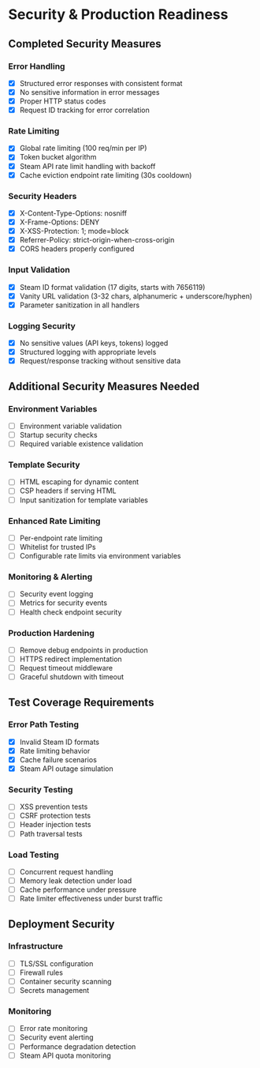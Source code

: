 # Security & Production Readiness

## Completed Security Measures

### Error Handling
- [x] Structured error responses with consistent format
- [x] No sensitive information in error messages
- [x] Proper HTTP status codes
- [x] Request ID tracking for error correlation

### Rate Limiting
- [x] Global rate limiting (100 req/min per IP)
- [x] Token bucket algorithm
- [x] Steam API rate limit handling with backoff
- [x] Cache eviction endpoint rate limiting (30s cooldown)

### Security Headers
- [x] X-Content-Type-Options: nosniff
- [x] X-Frame-Options: DENY
- [x] X-XSS-Protection: 1; mode=block
- [x] Referrer-Policy: strict-origin-when-cross-origin
- [x] CORS headers properly configured

### Input Validation
- [x] Steam ID format validation (17 digits, starts with 7656119)
- [x] Vanity URL validation (3-32 chars, alphanumeric + underscore/hyphen)
- [x] Parameter sanitization in all handlers

### Logging Security
- [x] No sensitive values (API keys, tokens) logged
- [x] Structured logging with appropriate levels
- [x] Request/response tracking without sensitive data

## Additional Security Measures Needed

### Environment Variables
- [ ] Environment variable validation
- [ ] Startup security checks
- [ ] Required variable existence validation

### Template Security
- [ ] HTML escaping for dynamic content
- [ ] CSP headers if serving HTML
- [ ] Input sanitization for template variables

### Enhanced Rate Limiting
- [ ] Per-endpoint rate limiting
- [ ] Whitelist for trusted IPs
- [ ] Configurable rate limits via environment variables

### Monitoring & Alerting
- [ ] Security event logging
- [ ] Metrics for security events
- [ ] Health check endpoint security

### Production Hardening
- [ ] Remove debug endpoints in production
- [ ] HTTPS redirect implementation
- [ ] Request timeout middleware
- [ ] Graceful shutdown with timeout

## Test Coverage Requirements

### Error Path Testing
- [x] Invalid Steam ID formats
- [x] Rate limiting behavior
- [x] Cache failure scenarios
- [x] Steam API outage simulation

### Security Testing
- [ ] XSS prevention tests
- [ ] CSRF protection tests  
- [ ] Header injection tests
- [ ] Path traversal tests

### Load Testing
- [ ] Concurrent request handling
- [ ] Memory leak detection under load
- [ ] Cache performance under pressure
- [ ] Rate limiter effectiveness under burst traffic

## Deployment Security

### Infrastructure
- [ ] TLS/SSL configuration
- [ ] Firewall rules
- [ ] Container security scanning
- [ ] Secrets management

### Monitoring
- [ ] Error rate monitoring
- [ ] Security event alerting
- [ ] Performance degradation detection
- [ ] Steam API quota monitoring
